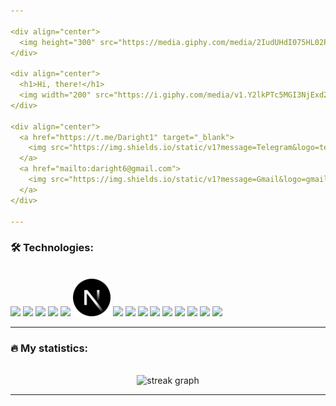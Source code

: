 ```yaml
---

<div align="center">
  <img height="300" src="https://media.giphy.com/media/2IudUHdI075HL02Pkk/giphy.gif?cid=ecf05e47r4alouzcjowrhufks7ppxj3p3m6gc9ivv93hjy94&ep=v1_gifs_related&rid=giphy.gif&ct=g" />
</div>

<div align="center">
  <h1>Hi, there!</h1>
  <img width="200" src="https://i.giphy.com/media/v1.Y2lkPTc5MGI3NjExd2U1cWlrOW41bmFyZ3UxbzNhbHJib3ozY3R0NzFqaGFnbDR6bGVmaiZlcD12MV9pbnRlcm5hbF9naWZfYnlfaWQmY3Q9cw/VEEQ1tNwsqm9B6myMH/giphy.gif" />
</div>

<div align="center">
  <a href="https://t.me/Daright1" target="_blank">
    <img src="https://img.shields.io/static/v1?message=Telegram&logo=telegram&label=&color=2CA5E0&logoColor=white&labelColor=&style=for-the-badge" height="30">
  </a>
  <a href="mailto:daright6@gmail.com">
    <img src="https://img.shields.io/static/v1?message=Gmail&logo=gmail&label=&color=EA4335&logoColor=white&labelColor=&style=for-the-badge" height="30">
  </a>
</div>

---
```


<h3 align="left">🛠 Technologies:</h3>
<br />
<div align="left">
  <img src="https://www.svgrepo.com/show/373669/html.svg" height="60" />
  <img src="https://www.svgrepo.com/show/373535/css.svg" height="60" />
  <img src="https://www.svgrepo.com/show/452045/js.svg" height="60" />
  <img src="https://www.svgrepo.com/show/374146/typescript-official.svg" height="60" />
  <img src="https://www.svgrepo.com/show/452092/react.svg" height="60" />
  <img src="https://github.com/devicons/devicon/raw/master/icons/nextjs/nextjs-original.svg" height="60" />
  <img src="https://www.svgrepo.com/show/452075/node-js.svg" height="60" />
  <img src="https://www.vectorlogo.zone/logos/nestjs/nestjs-icon.svg" height="60" />
  <img src="https://www.svgrepo.com/show/374167/vite.svg" height="60" />
  <img src="https://cdn.worldvectorlogo.com/logos/gsap-greensock.svg" height="60" />
  <img src="https://www.svgrepo.com/show/374067/scss2.svg" height="60" />
  <img src="https://www.svgrepo.com/show/452210/git.svg" height="60" />
  <img src="https://www.svgrepo.com/show/353709/eslint.svg" height="60" />
  <img src="https://www.svgrepo.com/show/353904/insomnia.svg" height="60" />
  <img src="https://www.svgrepo.com/show/452091/python.svg" height="60" />
</div>

---

<h3 align="left">🔥 My statistics:</h3>
<br />
<div align="center">
  <img src="https://streak-stats.demolab.com?user=Kirill-Dr&theme=dark&border_radius=30&card_width=520&card_height=200&background=50%2C1E00A6%2CC22A2A&fire=EB0000&ring=EB0000&dates=EBEBEB&currStreakLabel=EB0000" height="220" alt="streak graph"  />
</div>

---
